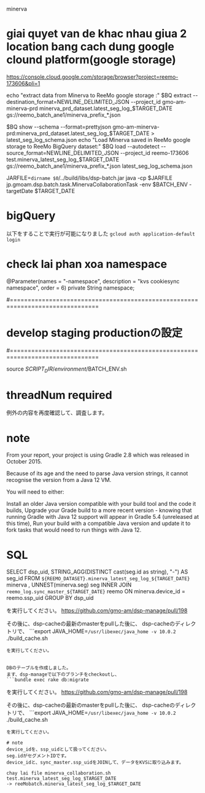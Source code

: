 minerva

# giai quyet van de khac nhau giua 2 location bang cach dung google clound platform(google storage)
https://console.cloud.google.com/storage/browser?project=reemo-173606&pli=1

echo "extract data from Minerva to ReeMo google storage :"
$BQ extract --destination_format=NEWLINE_DELIMITED_JSON  --project_id gmo-am-minerva-prd minerva_prd_dataset.latest_seg_log_$TARGET_DATE gs://reemo_batch_ane1/minerva_prefix_*.json

$BQ show --schema --format=prettyjson gmo-am-minerva-prd:minerva_prd_dataset.latest_seg_log_$TARGET_DATE > latest_seg_log_schema.json
echo "Load Minerva saved in ReeMo google storage to ReeMo BigQuery dataset:"
$BQ load --autodetect --source_format=NEWLINE_DELIMITED_JSON --project_id reemo-173606 test.minerva_latest_seg_log_$TARGET_DATE gs://reemo_batch_ane1/minerva_prefix_*.json latest_seg_log_schema.json

JARFILE=`dirname $0`/../build/libs/dsp-batch.jar
java -cp $JARFILE jp.gmoam.dsp.batch.task.MinervaCollaborationTask -env $BATCH_ENV -targetDate $TARGET_DATE

# bigQuery
以下をすることで実行が可能になりました
`gcloud auth application-default login`


# check lai phan xoa namespace
@Parameter(names = "-namespace", description = "kvs cookiesync namespace", order = 6)
private String namespace;

#===============================================================================
# develop staging productionの設定
#===============================================================================


source $SCRIPT_DIR/environment/$BATCH_ENV.sh

# threadNum required
例外の内容を再度確認して、調査します。

# note
From your report, your project is using Gradle 2.8 which was released in October 2015.

Because of its age and the need to parse Java version strings, it cannot recognise the version from a Java 12 VM.

You will need to either:

Install an older Java version compatible with your build tool and the code it builds,
Upgrade your Grade build to a more recent version - knowing that running Gradle with Java 12 support will appear in Gradle 5.4 (unreleased at this time),
Run your build with a compatible Java version and update it to fork tasks that would need to run things with Java 12.

# SQL
SELECT
 dsp_uid, STRING_AGG(DISTINCT cast(seg.id as string), "-") AS seg_id
FROM
  `${REEMO_DATASET}.minerva_latest_seg_log_${TARGET_DATE}` minerva
   , UNNEST(minerva.seg) seg
INNER JOIN
  `reemo_log.sync_master_${TARGET_DATE}` reemo
ON
  minerva.device_id = reemo.ssp_uid
GROUP BY dsp_uid



を実行してください。
https://github.com/gmo-am/dsp-manage/pull/198

その後に、dsp-cacheの最新のmasterをpullした後に、
dsp-cacheのディレクトリで、
```export JAVA_HOME=`/usr/libexec/java_home -v 10.0.2`
./build_cache.sh
```
を実行してください。


DBのテーブルを作成しました。
ます、dsp-manageで以下のブランチをcheckoutし、
```bundle exec rake db:migrate
```
を実行してください。
https://github.com/gmo-am/dsp-manage/pull/198

その後に、dsp-cacheの最新のmasterをpullした後に、
dsp-cacheのディレクトリで、
```export JAVA_HOME=`/usr/libexec/java_home -v 10.0.2`
./build_cache.sh
```
を実行してください。

# note
device_idを、ssp_uidとして扱ってください。
seg.idがセグメントIDです。
device_idと、sync_master.ssp_uidをJOINして、データをKVSに取り込みます。

chay lai file minerva_collaboration.sh
test.minerva_latest_seg_log_$TARGET_DATE
-> reeMobatch.minerva_latest_seg_log_$TARGET_DATE
